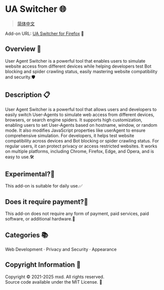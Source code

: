 # UA Switcher 🌐

> [简体中文](README_zh-CN.md)

Add-on URL: [UA Switcher for Firefox](https://addons.mozilla.org/en-US/firefox/addon/useragent-switcher/) 🔗

## Overview 📝
User Agent Switcher is a powerful tool that enables users to simulate website access from different devices while helping developers test Bot blocking and spider crawling status, easily mastering website compatibility and security.🛡️

## Description 📋
User Agent Switcher is a powerful tool that allows users and developers to easily switch User-Agents to simulate web access from different devices, browsers, or search engine spiders. It supports high customization, enabling users to set User-Agents based on hostname, window, or random mode. It also modifies JavaScript properties like userAgent to ensure comprehensive simulation. For developers, it helps test website compatibility across devices and Bot blocking or spider crawling status. For regular users, it can protect privacy or access restricted websites. It works on multiple platforms, including Chrome, Firefox, Edge, and Opera, and is easy to use.🛠️

## Experimental?🤔
This add-on is suitable for daily use.✅

## Does it require payment?💸
This add-on does not require any form of payment, paid services, paid software, or additional hardware.🎉

## Categories 📚
Web Development · Privacy and Security · Appearance

## Copyright Information 📜
Copyright © 2021-2025 mxd. All rights reserved.  
Source code available under the MIT License. 🌟
